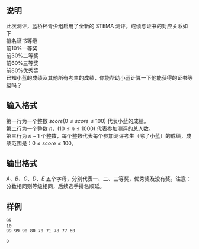 <h2>说明</h2>

此次测评，蓝桥杯青少组启用了全新的 STEMA 测评。成绩与证书的对应关系如下<br />
排名证书等级<br />
前10%一等奖<br />
前30%二等奖<br />
前60%三等奖<br />
前80%优秀奖<br />
已知小蓝的成绩及其他所有考生的成绩，你能帮助小蓝计算一下他能获得的证书等级吗？
<h2>输入格式</h2>

第一行为一个整数 $score$($0≤score≤100$) 代表小蓝的成绩。<br>第二行为一个整数 $n$，($10≤n≤1000$) 代表参加测评的总人数。<br>第三行为 $n-1$ 个整数，每个整数代表每个参加测评考生（除了小蓝）的成绩，成绩范围是：$0≤score≤100$。

<h2>输出格式</h2>

$A$、$B$、$C$、$D$、$E$ 五个字母，分别代表一、二、三等奖，优秀奖及没有奖。注意：分数相同则等级相同，后续选手排名顺延。

<h2>样例</h2>
<pre><code class="language-input1">95
10
99 99 90 80 70 71 78 77 60</code></pre><pre><code class="language-output1">B</code></pre>
